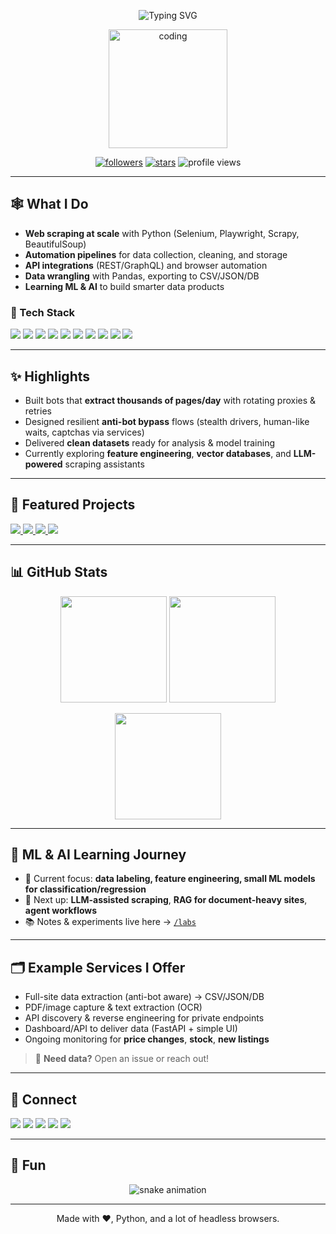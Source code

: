 
<p align="center">
  <img src="https://readme-typing-svg.demolab.com?font=Fira+Code&size=28&duration=2800&pause=800&color=22D3EE&center=true&vCenter=true&width=900&lines=Hi%2C+I'm+Shariful+Islam%F0%9F%91%8B;Web+Scraping+Expert+%E2%80%A2+Python+Automation;Learning+Machine+Learning+%26+AI;I+turn+websites+into+clean%2C+actionable+data" alt="Typing SVG" />
</p>

<p align="center">
  <img height="190" src="https://media.giphy.com/media/WUlplcMpOCEmTGBtBW/giphy.gif" alt="coding" />
</p>

<p align="center">
  <a href="https://github.com/sharifulislam141"><img alt="followers" src="https://img.shields.io/github/followers/sharifulislam141?style=for-the-badge"></a>
  <a href="https://github.com/sharifulislam141?tab=repositories"><img alt="stars" src="https://img.shields.io/github/stars/sharifulislam141?style=for-the-badge"></a>
  <img alt="profile views" src="https://komarev.com/ghpvc/?username=sharifulislam141&style=for-the-badge" />
</p>

---

## 🕸️ What I Do
- **Web scraping at scale** with Python (Selenium, Playwright, Scrapy, BeautifulSoup)
- **Automation pipelines** for data collection, cleaning, and storage
- **API integrations** (REST/GraphQL) and browser automation
- **Data wrangling** with Pandas, exporting to CSV/JSON/DB
- **Learning ML & AI** to build smarter data products

### 🔧 Tech Stack
<p>
  <img src="https://img.shields.io/badge/Python-3776AB?logo=python&logoColor=white" />
  <img src="https://img.shields.io/badge/Selenium-43B02A?logo=selenium&logoColor=white" />
  <img src="https://img.shields.io/badge/BeautifulSoup-3C873A?logo=python&logoColor=white" />
  <img src="https://img.shields.io/badge/Scrapy-60A839?logo=scrapy&logoColor=white" />
  <img src="https://img.shields.io/badge/Playwright-2EAD33?logo=microsoftedge&logoColor=white" />
  <img src="https://img.shields.io/badge/Requests-000000?logo=python&logoColor=white" />
  <img src="https://img.shields.io/badge/Pandas-150458?logo=pandas&logoColor=white" />
  <img src="https://img.shields.io/badge/FastAPI-009688?logo=fastapi&logoColor=white" />
  <img src="https://img.shields.io/badge/Docker-2496ED?logo=docker&logoColor=white" />
  <img src="https://img.shields.io/badge/GitHub_Actions-2088FF?logo=github-actions&logoColor=white" />
</p>

---

## ✨ Highlights
- Built bots that **extract thousands of pages/day** with rotating proxies & retries
- Designed resilient **anti-bot bypass** flows (stealth drivers, human-like waits, captchas via services)
- Delivered **clean datasets** ready for analysis & model training
- Currently exploring **feature engineering**, **vector databases**, and **LLM-powered** scraping assistants

---

## 🧰 Featured Projects
<p>
  <!-- Pinned repo cards: replace owner and repo names -->
  <a href="https://github.com/sharifulislam141/ApolloScrapper">
    <img src="https://github-readme-stats.vercel.app/api/pin/?username=sharifulislam141&repo=ApolloScrapper" />
  </a>
  <a href="https://github.com/sharifulislam141/GoogleMapScrapper">
    <img src="https://github-readme-stats.vercel.app/api/pin/?username=sharifulislam141&repo=GoogleMapScrapper" />
  </a>
  <a href="https://github.com/sharifulislam141/NewsScrapper">
    <img src="https://github-readme-stats.vercel.app/api/pin/?username=sharifulislam141&repo=NewsScrapper" />
  </a>
  <a href="https://github.com/sharifulislam141/TwitterScrapper">
    <img src="https://github-readme-stats.vercel.app/api/pin/?username=sharifulislam141&repo=TwitterScrapper" />
  </a>
</p>


---

## 📊 GitHub Stats
<p align="center">
  <img height="170" src="https://github-readme-stats.vercel.app/api?username=sharifulislam141&show_icons=true&count_private=true&hide_title=true" />
  <img height="170" src="https://github-readme-streak-stats.herokuapp.com?user=sharifulislam141" />
</p>
<p align="center">
  <img height="170" src="https://github-readme-stats.vercel.app/api/top-langs/?username=sharifulislam141&layout=compact&langs_count=8" />
</p>

---

## 🧪 ML & AI Learning Journey
- 🎯 Current focus: **data labeling, feature engineering, small ML models for classification/regression**
- 🧠 Next up: **LLM-assisted scraping**, **RAG for document-heavy sites**, **agent workflows**
- 📚 Notes & experiments live here → [`/labs`](https://github.com/sharifulislam141/labs)

---

## 🗂️ Example Services I Offer
- Full-site data extraction (anti-bot aware) → CSV/JSON/DB
- PDF/image capture & text extraction (OCR)
- API discovery & reverse engineering for private endpoints
- Dashboard/API to deliver data (FastAPI + simple UI)
- Ongoing monitoring for **price changes**, **stock**, **new listings**

> 💌 **Need data?** Open an issue or reach out!

---

## 💬 Connect
<p>
  <a href="mailto:pythonicshariful@gmail.com"><img src="https://img.shields.io/badge/Email-181717?logo=gmail&logoColor=white" /></a>
  <a href="https://www.linkedin.com/in/sharifulislam141/"><img src="https://img.shields.io/badge/LinkedIn-0A66C2?logo=linkedin&logoColor=white" /></a>
  <a href="https://www.fiverr.com/python_shariful"><img src="https://img.shields.io/badge/Fiverr-1DBF73?logo=fiverr&logoColor=white" /></a>
  <a href="https://x.com/@TShariful"><img src="https://img.shields.io/badge/Twitter-000000?logo=twitter&logoColor=white" /></a>
  <a href="https://www.facebook.com/tanvirmahamud.shariful.3">
  <img src="https://img.shields.io/badge/Facebook-1877F2?logo=facebook&logoColor=white" />
</a>
</p>

---

## 🐍 Fun
<!-- Contribution snake (requires a GH Action to generate the SVG) -->
<p align="center">
  <img src="https://raw.githubusercontent.com/sharifulislam141/sharifulislam141/output/github-contribution-grid-snake.svg" alt="snake animation" />
</p>

---


<p align="center">Made with ❤️, Python, and a lot of headless browsers.</p>

